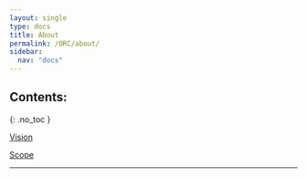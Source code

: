 ```yaml
---
layout: single
type: docs
title: About
permalink: /ORC/about/
sidebar:
  nav: "docs"
---
```


## Contents:
{: .no_toc }

[Vision](/ORC/about/vision/)

[Scope](/ORC/about/scope/)

---

